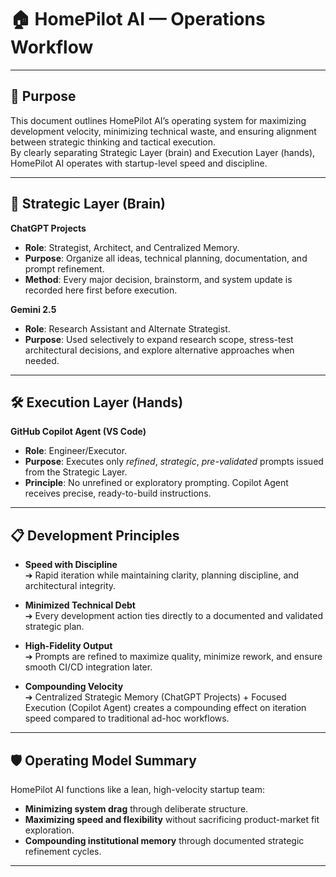 # 🏠 HomePilot AI — Operations Workflow

---

## 🎯 Purpose

This document outlines HomePilot AI’s operating system for maximizing development velocity, minimizing technical waste, and ensuring alignment between strategic thinking and tactical execution.  
By clearly separating Strategic Layer (brain) and Execution Layer (hands), HomePilot AI operates with startup-level speed and discipline.

---

## 🧠 Strategic Layer (Brain)

**ChatGPT Projects**  
- **Role**: Strategist, Architect, and Centralized Memory.  
- **Purpose**: Organize all ideas, technical planning, documentation, and prompt refinement.  
- **Method**: Every major decision, brainstorm, and system update is recorded here first before execution.

**Gemini 2.5**  
- **Role**: Research Assistant and Alternate Strategist.  
- **Purpose**: Used selectively to expand research scope, stress-test architectural decisions, and explore alternative approaches when needed.

---

## 🛠️ Execution Layer (Hands)

**GitHub Copilot Agent (VS Code)**  
- **Role**: Engineer/Executor.  
- **Purpose**: Executes only _refined_, _strategic_, _pre-validated_ prompts issued from the Strategic Layer.  
- **Principle**: No unrefined or exploratory prompting. Copilot Agent receives precise, ready-to-build instructions.

---

## 📋 Development Principles

- **Speed with Discipline**  
  ➔ Rapid iteration while maintaining clarity, planning discipline, and architectural integrity.
  
- **Minimized Technical Debt**  
  ➔ Every development action ties directly to a documented and validated strategic plan.

- **High-Fidelity Output**  
  ➔ Prompts are refined to maximize quality, minimize rework, and ensure smooth CI/CD integration later.

- **Compounding Velocity**  
  ➔ Centralized Strategic Memory (ChatGPT Projects) + Focused Execution (Copilot Agent) creates a compounding effect on iteration speed compared to traditional ad-hoc workflows.

---

## 🛡️ Operating Model Summary

HomePilot AI functions like a lean, high-velocity startup team:  
- **Minimizing system drag** through deliberate structure.  
- **Maximizing speed and flexibility** without sacrificing product-market fit exploration.  
- **Compounding institutional memory** through documented strategic refinement cycles.

---
